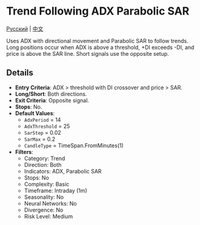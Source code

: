 # Trend Following ADX Parabolic SAR
[Русский](README_ru.md) | [中文](README_cn.md)

Uses ADX with directional movement and Parabolic SAR to follow trends. Long positions occur when ADX is above a threshold, +DI exceeds -DI, and price is above the SAR line. Short signals use the opposite setup.

## Details

- **Entry Criteria**: ADX > threshold with DI crossover and price > SAR.
- **Long/Short**: Both directions.
- **Exit Criteria**: Opposite signal.
- **Stops**: No.
- **Default Values**:
  - `AdxPeriod` = 14
  - `AdxThreshold` = 25
  - `SarStep` = 0.02
  - `SarMax` = 0.2
  - `CandleType` = TimeSpan.FromMinutes(1)
- **Filters**:
  - Category: Trend
  - Direction: Both
  - Indicators: ADX, Parabolic SAR
  - Stops: No
  - Complexity: Basic
  - Timeframe: Intraday (1m)
  - Seasonality: No
  - Neural Networks: No
  - Divergence: No
  - Risk Level: Medium
